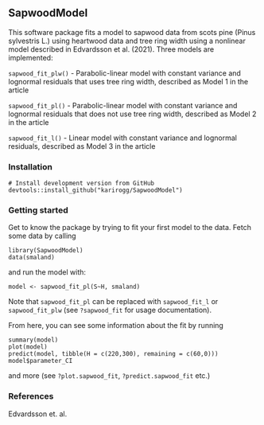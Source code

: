 ## SapwoodModel

This software package fits a model to sapwood data from scots pine (Pinus sylvestris L.) using heartwood data and tree ring width using a nonlinear model described in Edvardsson et al. (2021). Three models are implemented:

`sapwood_fit_plw()` - Parabolic-linear model with constant variance and lognormal residuals that uses tree ring width, described as Model 1 in the article

`sapwood_fit_pl()` - Parabolic-linear model with constant variance and lognormal residuals that does not use tree ring width, described as Model 2 in the article

`sapwood_fit_l()` - Linear model with constant variance and lognormal residuals, described as Model 3 in the article

### Installation
```
# Install development version from GitHub
devtools::install_github("karirogg/SapwoodModel")
```

### Getting started
Get to know the package by trying to fit your first model to the data. Fetch some data by calling
```
library(SapwoodModel)
data(smaland)
```
and run the model with:
```
model <- sapwood_fit_pl(S~H, smaland)
```
Note that `sapwood_fit_pl` can be replaced with `sapwood_fit_l` or `sapwood_fit_plw` (see `?sapwood_fit` for usage documentation).

From here, you can see some information about the fit by running
```
summary(model)
plot(model)
predict(model, tibble(H = c(220,300), remaining = c(60,0)))
model$parameter_CI
```

and more (see `?plot.sapwood_fit`, `?predict.sapwood_fit` etc.)


### References
Edvardsson et. al.
